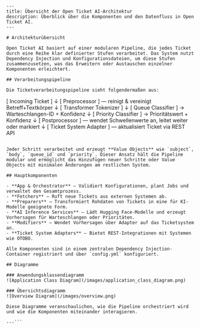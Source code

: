 ```de
---
title: Übersicht der Open Ticket AI-Architektur
description: Überblick über die Komponenten und den Datenfluss in Open Ticket AI.
---

# Architekturübersicht

Open Ticket AI basiert auf einer modularen Pipeline, die jedes Ticket durch eine Reihe klar definierter Stufen verarbeitet. Das System nutzt Dependency Injection und Konfigurationsdateien, um diese Stufen zusammenzusetzen, was das Erweitern oder Austauschen einzelner Komponenten erleichtert.

## Verarbeitungspipeline

Die Ticketverarbeitungspipeline sieht folgendermaßen aus:

```
[ Incoming Ticket ]
       ↓
[ Preprocessor ] — reinigt & vereinigt Betreff+Textkörper
       ↓
[ Transformer Tokenizer ]
       ↓
[ Queue Classifier ] → Warteschlangen-ID + Konfidenz
       ↓
[ Priority Classifier ] → Prioritätswert + Konfidenz
       ↓
[ Postprocessor ] — wendet Schwellenwerte an, leitet weiter oder markiert
       ↓
[ Ticket System Adapter ] — aktualisiert Ticket via REST API
```

Jeder Schritt verarbeitet und erzeugt **Value Objects** wie `subject`, `body`, `queue_id` und `priority`. Dieser Ansatz hält die Pipeline modular und ermöglicht das Hinzufügen neuer Schritte oder Value Objects mit minimalen Änderungen am restlichen System.

## Hauptkomponenten

- **App & Orchestrator** – Validiert Konfigurationen, plant Jobs und verwaltet den Gesamtprozess.
- **Fetchers** – Ruft neue Tickets aus externen Systemen ab.
- **Preparers** – Transformiert Rohdaten von Tickets in eine für KI-Modelle geeignete Form.
- **AI Inference Services** – Lädt Hugging Face-Modelle und erzeugt Vorhersagen für Warteschlangen oder Prioritäten.
- **Modifiers** – Wendet Vorhersagen über Adapter auf das Ticketsystem an.
- **Ticket System Adapters** – Bietet REST-Integrationen mit Systemen wie OTOBO.

Alle Komponenten sind in einem zentralen Dependency Injection-Container registriert und über `config.yml` konfiguriert.

## Diagramme

### Anwendungsklassendiagramm
![Application Class Diagram](/images/application_class_diagram.png)

### Übersichtsdiagramm
![Overview Diagram](/images/overview.png)

Diese Diagramme veranschaulichen, wie die Pipeline orchestriert wird und wie die Komponenten miteinander interagieren.

---```